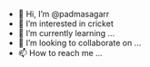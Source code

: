 - 👋 Hi, I’m @padmasagarr
- 👀 I’m interested in cricket
- 🌱 I’m currently learning ...
- 💞️ I’m looking to collaborate on ...
- 📫 How to reach me ...

<!---
padmasagarr/padmasagarr is a ✨ special ✨ repository because its `README.md` (this file) appears on your GitHub profile.
You can click the Preview link to take a look at your changes.
--->
